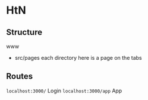 # HtN


## Structure

www
- src/pages each directory here is a page on the tabs

## Routes

`localhost:3000/` Login
`localhost:3000/app` App
